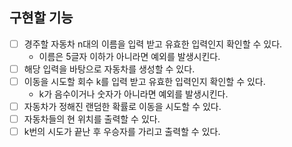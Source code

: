 ## 구현할 기능
- [ ] 경주할 자동차 n대의 이름을 입력 받고 유효한 입력인지 확인할 수 있다.
  - 이름은 5글자 이하가 아니라면 예외를 발생시킨다.
- [ ] 해당 입력을 바탕으로 자동차를 생성할 수 있다.
- [ ] 이동을 시도할 회수 k를 입력 받고 유효한 입력인지 확인할 수 있다.
  - k가 음수이거나 숫자가 아니라면 예외를 발생시킨다.
- [ ] 자동차가 정해진 랜덤한 확률로 이동을 시도할 수 있다.
- [ ] 자동차들의 현 위치를 출력할 수 있다.
- [ ] k번의 시도가 끝난 후 우승자를 가리고 출력할 수 있다.